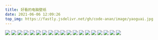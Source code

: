 ```yaml
---
title: 好看的电脑壁纸
date: 2021-06-06 12:09:26
top_img: https://fastly.jsdelivr.net/gh/code-anan/image/yaoguai.jpg
---
```


![](https://fastly.jsdelivr.net/gh/code-anan/image/bizhi1.jpg)
![](https://fastly.jsdelivr.net/gh/code-anan/image/bizhi3.jpg)
![](https://fastly.jsdelivr.net/gh/code-anan/image/bizhi4.jpg)
![](https://fastly.jsdelivr.net/gh/code-anan/image/20210616094528.jpg)
![](https://fastly.jsdelivr.net/gh/code-anan/image/bizhi2.jpg)
![](https://fastly.jsdelivr.net/gh/code-anan/image/20210616094523.jpg)
![](https://fastly.jsdelivr.net/gh/code-anan/image/bizhi5.jpg)
![](https://fastly.jsdelivr.net/gh/code-anan/image/20210616094526.jpg)
![](https://fastly.jsdelivr.net/gh/code-anan/image/src=http---i0.hdslb.com-bfs-article-22e5fc1e71bcb4ba2c24560ef8ab15c1dc84f5bb.jpg&refer=http---i0.hdslb.jpg)
![](https://fastly.jsdelivr.net/gh/code-anan/image/6cbded034874a0ce89d4638fa51c9649--744431678.jpg)
![](https://fastly.jsdelivr.net/gh/code-anan/image/5dbfd723e2071.jpg)
![](https://fastly.jsdelivr.net/gh/code-anan/image/2037457.jpg)
![](https://fastly.jsdelivr.net/gh/code-anan/image/2036405.jpg)
![](https://fastly.jsdelivr.net/gh/code-anan/image/2001562.jpg)
![](https://fastly.jsdelivr.net/gh/code-anan/image/1001204.jpg)
![](https://fastly.jsdelivr.net/gh/code-anan/image/1001221.jpg)
![](https://fastly.jsdelivr.net/gh/code-anan/image/1001203.jpg)
![](https://fastly.jsdelivr.net/gh/code-anan/image/src=http---image.samanlehua.com-file-userfiles-images-2017041111282183472.jpg&refer=http---image.samanlehua.jpg)
![](https://fastly.jsdelivr.net/gh/code-anan/image/src=http---n.sinaimg.cn-sinacn-w1600h900-20171212-968e-fypnsiq1081226.jpg&refer=http---n.sinaimg.jpg)